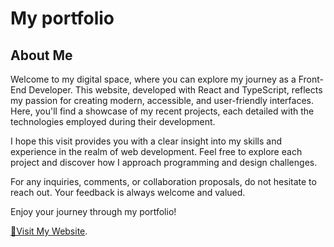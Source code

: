 # My portfolio

## About Me

Welcome to my digital space, where you can explore my journey as a Front-End Developer. This website, developed with React and TypeScript, reflects my passion for creating modern, accessible, and user-friendly interfaces. Here, you'll find a showcase of my recent projects, each detailed with the technologies employed during their development.

I hope this visit provides you with a clear insight into my skills and experience in the realm of web development. Feel free to explore each project and discover how I approach programming and design challenges.

For any inquiries, comments, or collaboration proposals, do not hesitate to reach out. Your feedback is always welcome and valued.

Enjoy your journey through my portfolio!

[🔸Visit My Website](https://lucacuello.site).
